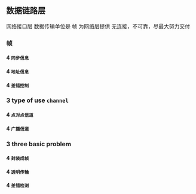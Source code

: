 ##  数据链路层
网络接口层
数据传输单位是 帧
为网络层提供 无连接，不可靠，尽最大努力交付

###   帧

#### 4   `同步信息` 

#### 4   `地址信息` 

#### 4   `差错控制` 

### 3  type of use `channel` 
#### 4   `点对点信道` 

#### 4   `广播信道` 

### 3  three basic problem
#### 4   `封装成帧` 

#### 4   `透明传输` 

#### 4   `差错检测` 

